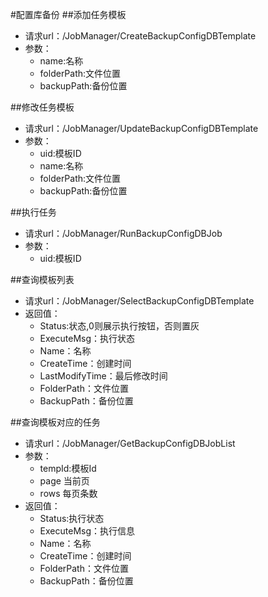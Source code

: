 #配置库备份
##添加任务模板
* 请求url：/JobManager/CreateBackupConfigDBTemplate
* 参数：
  * name:名称
  * folderPath:文件位置
  * backupPath:备份位置

##修改任务模板
* 请求url：/JobManager/UpdateBackupConfigDBTemplate
* 参数：
  * uid:模板ID
  * name:名称
  * folderPath:文件位置
  * backupPath:备份位置

##执行任务
* 请求url：/JobManager/RunBackupConfigDBJob
* 参数：
  * uid:模板ID

##查询模板列表
* 请求url：/JobManager/SelectBackupConfigDBTemplate
* 返回值：
  * Status:状态,0则展示执行按钮，否则置灰
  * ExecuteMsg：执行状态
  * Name：名称
  * CreateTime：创建时间
  * LastModifyTime：最后修改时间
  * FolderPath：文件位置
  * BackupPath：备份位置
  
##查询模板对应的任务
* 请求url：/JobManager/GetBackupConfigDBJobList 
* 参数：
  * tempId:模板Id
  * page 当前页
  * rows 每页条数
* 返回值：
  * Status:执行状态
  * ExecuteMsg：执行信息
  * Name：名称
  * CreateTime：创建时间
  * FolderPath：文件位置
  * BackupPath：备份位置